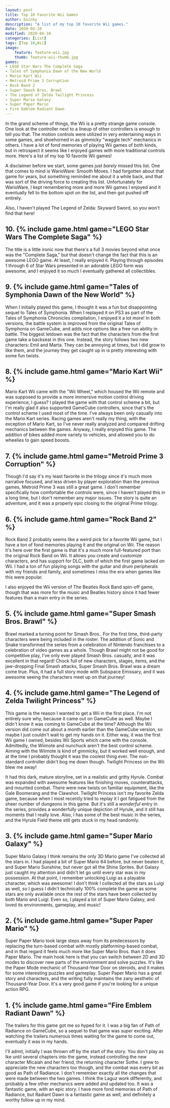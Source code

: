 ```yaml
---
layout: post
title: Top 10 Favorite Wii Games
author: bsinky
description: "A list of my top 10 favorite Wii games."
date: 2020-04-10
modified: 2020-04-10
categories: [List]
tags: [Top 10,Wii]
image:
    feature: feature-wii.jpg
    thumb: feature-wii-thumb.jpg
games:
- LEGO Star Wars The Complete Saga
- Tales of Symphonia Dawn of the New World
- Mario Kart Wii
- Metroid Prime 3 Corruption
- Rock Band 2
- Super Smash Bros. Brawl
- The Legend of Zelda Twilight Princess
- Super Mario Galaxy
- Super Paper Mario
- Fire Emblem Radiant Dawn
---
```


In the grand scheme of things, the Wii is a pretty strange game console. One
look at the controller next to a lineup of other controllers is enough to tell
you that. The motion controls were utilized in very entertaining ways in some
games, and shoehorned in as gimmicky "waggle tech" mechanics in others. I have a
lot of fond memories of playing Wii games of both kinds, but in retrospect it
seems like I enjoyed games with more traditional controls more. Here's a list of
my top 10 favorite Wii games!

<!--more-->

A disclaimer before we start, some games just *barely* missed this list. One
that comes to mind is WarioWare: Smooth Moves. I had forgotten about that game
for years, but something reminded me about it a while back, and that was sort of
the driving force to creating this list. Unfortunately for WarioWare, I kept
remembering more and more Wii games I enjoyed and it eventually fell to the
bottom spot on the list, and then got pushed off entirely.

Also, I haven't played The Legend of Zelda: Skyward Sword, so you won't find
that here!

## 10. {% include game.html game="LEGO Star Wars The Complete Saga" %}

The title is a little ironic now that there's a full 3 movies beyond what once
was the "Complete Saga," but that doesn't change the fact that this is an
awesome LEGO game. At least, I really enjoyed it. Playing through episodes 1
through 6 of Star Wars presented in an adorable LEGO form was awesome, and I
enjoyed it so much I eventually gathered all collectibles.

## 9. {% include game.html game="Tales of Symphonia Dawn of the New World" %}

When I initially played this game, I thought it was a fun but disappointing
sequel to Tales of Symphonia. When I replayed it on PS3 as part of the Tales of
Symphonia Chronicles compilation, I enjoyed it a lot more! In both versions, the
battle system is improved from the original Tales of Symphonia on GameCube, and
adds nice options like a free run ability in battle. The biggest letdown was the
fact that the characters from the first game take a backseat in this one.
Instead, the story follows two new characters: Emil and Marta. They can be
annoying at times, but I did grow to like them, and the journey they get caught
up in is pretty interesting with some fun twists.

## 8. {% include game.html game="Mario Kart Wii" %}

Mario Kart Wii came with the "Wii Wheel," which housed the Wii remote and was
supposed to provide a more immersive motion control driving experience, I guess?
I played the game with that control scheme a bit, but I'm really glad it also
supported GameCube controllers, since that's the control scheme I used most of
the time. I've always been only casually into the Mario Kart series. Racing
games aren't really my thing, with the exception of Mario Kart, so I've never
really analyzed and compared drifting mechanics between the games. Anyway, I
really enjoyed this game. The addition of bikes added more variety to vehicles,
and allowed you to do wheelies to gain speed boosts.

## 7. {% include game.html game="Metroid Prime 3 Corruption" %}

Though I'd say it's my least favorite in the trilogy since it's much more
narrative focused, and less driven by player exploration than the previous
games, Metroid Prime 3 was still a great game. I don't remember specifically how
comfortable the controls were, since I haven't played this in a long time, but I
don't remember any major issues. The story is quite an adventure, and it was a
properly epic closing to the original Prime trilogy.

## 6. {% include game.html game="Rock Band 2" %}

Rock Band 2 probably seems like a weird pick for a favorite Wii game, but I have
a ton of fond memories playing it and the original on Wii. The reason it's here
over the first game is that it's a much more full-featured port than the
original Rock Band on Wii. It allows you create and customize characters, and
has support for DLC, both of which the first game lacked on Wii. I had a ton of
fun playing songs with the guitar and drum peripherals with my friends and
family, and sometimes I miss the era when games like this were popular.

I also enjoyed the Wii version of The Beatles Rock Band spin-off game, though
that was more for the music and Beatles history since it had fewer features than
a main entry in the series.

## 5. {% include game.html game="Super Smash Bros. Brawl" %}

Brawl marked a turning point for Smash Bros.. For the first time, third-party
characters were being included in the roster. The addition of Sonic and Snake
transformed the series from a celebration of Nintendo franchises to a
celebration of video games as a whole. Though Brawl might not be good for
competitive play, I've only ever played Smash Bros. casually, and it was
excellent in that regard! Chock full of new characters, stages, items, and the
jaw-dropping Final Smash attacks, Super Smash Bros. Brawl was a dream come true.
Plus, it had a full story mode with Subspace Emissary, and it was awesome seeing
the characters meet up on that journey!

## 4. {% include game.html game="The Legend of Zelda Twilight Princess" %}

This game is the reason I wanted to get a Wii in the first place. I'm not
entirely sure why, because it came out on GameCube as well. Maybe I didn't know
it was coming to GameCube at the time? Although the Wii version did come out
about a month earlier than the GameCube version, so maybe I just couldn't wait
to get my hands on it. Either way, it was the first Wii game I owned, besides
Wii Sports which came with the console. Admittedly, the Wiimote and nunchuck
aren't the best control scheme. Aiming with the Wiimote is kind of gimmicky, but
it worked well enough, and at the time I probably thought it was the coolest
thing ever. The non-standard controller didn't bog me down though. Twilight
Princess on the Wii blew me away!

It had this dark, mature storyline, set in a realistic and gritty Hyrule. Combat
was expanded with awesome features like finishing moves, counterattacks, and
mounted combat. There were new twists on familiar equipment, like the Gale
Boomerang and the Clawshot. Twilight Princess isn't my favorite Zelda game,
because when I most recently tried to replay it I got fatigued from the sheer
number of dungeons in this game. But it's still a *wonderful* entry in the
series, provides a wonderfully unique depiction of Hyrule, and it still has
moments that I really love. Also, I has some of the best music in the series,
and the Hyrule Field theme still gets stuck in my head randomly.

## 3. {% include game.html game="Super Mario Galaxy" %}

Super Mario Galaxy I think remains the only 3D Mario game I've collected all the
stars in. I had played a bit of Super Mario 64 before, but never beaten it, and
Super Mario Sunshine, but never got all the Shine Sprites. But Galaxy just
caught my attention and didn't let go until every star was in my possession. At
that point, I remember unlocking Luigi as a playable character, which was
awesome! I don't think I collected all the stars as Luigi as well, so I guess I
didn't technically 100% complete the game as some stars are only available once
the rest of the stars have been collected by both Mario and Luigi. Even so, I
played a lot of Super Mario Galaxy, and loved its environments, gameplay, and
music!

## 2. {% include game.html game="Super Paper Mario" %}

Super Paper Mario took large steps away from its predecessors by replacing the
turn-based combat with mostly platforming-based combat, and in that regard it
feels much more like Super Mario Bros. than it does Paper Mario. The main hook
here is that you can switch between 2D and 3D modes to discover new parts of the
environment and solve puzzles. It's like the Paper Mode mechanic of
Thousand-Year Door on steroids, and it makes for some interesting puzzles and
gameplay. Super Paper Mario has a great story and characters, and the writing
fully maintains the zany aesthetic of Thousand-Year Door. It's a very good game
if you're looking for a unique action RPG.

## 1. {% include game.html game="Fire Emblem Radiant Dawn" %}

The trailers for this game got me so hyped for it. I was a big fan of Path of
Radiance on GameCube, so a sequel to that game was *super* exciting. After
watching the trailers numerous times waiting for the game to come out,
eventually it was in my hands.

I'll admit, initially I was thrown off by the start of the story. You don't play
as Ike until several chapters into the game, instead controlling the new
character Micaiah and her friend, the returning character Sothe. I grew to
appreciate the new characters too though, and the combat was every bit as good
as Path of Radiance. I don't remember exactly all the changes that were made
between the two games. I think the Laguz work differently, and probably a few
other mechanics were added and updated too. It was a fantastic game, with an
epic story. I have more fond memories of Path of Radiance, but Radiant Dawn is a
fantastic game as well, and definitely a worthy follow up in my mind.
